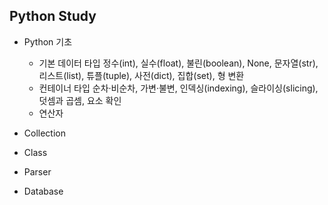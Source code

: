 ## Python Study
- Python 기초
  - 기본 데이터 타입
  정수(int), 실수(float), 불린(boolean), None, 문자열(str), 리스트(list), 튜플(tuple), 사전(dict), 집합(set), 형 변환
  -  컨테이너 타입
  순차·비순차, 가변·불변, 인덱싱(indexing), 슬라이싱(slicing), 덧셈과 곱셈, 요소 확인
  - 연산자
  
- Collection
- Class
- Parser
- Database
